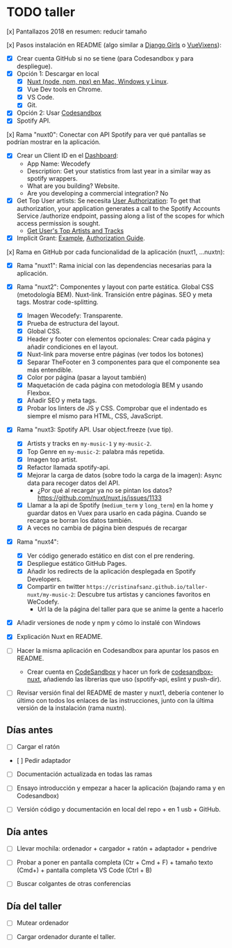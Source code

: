 # TODO taller

[x] Pantallazos 2018 en resumen: reducir tamaño

[x] Pasos instalación en README (algo similar a [Django Girls](https://tutorial.djangogirls.org/es/installation/) o [VueVixens](https://vuevixens.github.io/docs/workshop/ch1.html)):
- [x] Crear cuenta GitHub si no se tiene (para Codesandbox y para despliegue).
- [x] Opción 1: Descargar en local
    - [x] [Nuxt (node, npm, npx) en Mac, Windows y Linux](https://nuxtjs.org/guide/installation/).
    - [x] Vue Dev tools en Chrome.
    - [x] VS Code.
    - [x] Git.
- [x] Opción 2: Usar [Codesandbox](https://codesandbox.io/s/github/nuxt/codesandbox-nuxt)
- [x] Spotify API.

[x] Rama "nuxt0": Conectar con API Spotify para ver qué pantallas se podrían mostrar en la aplicación.
- [x] Crear un Client ID en el [Dashboard](https://developer.spotify.com/dashboard/applications):
    - App Name: Wecodefy
    - Description: Get your statistics from last year in a similar way as spotify wrappers.
    - What are you building? Website.
    - Are you developing a commercial integration? No
- [x] Get Top User artists: Se necesita [User Authorization](https://developer.spotify.com/documentation/general/guides/authorization-guide/): To get that authorization, your application generates a call to the Spotify Accounts Service /authorize endpoint, passing along a list of the scopes for which access permission is sought.
    - [Get User's Top Artists and Tracks](https://developer.spotify.com/console/get-current-user-top-artists-and-tracks/?type=artists&time_range=&limit=&offset=)
- [x] Implicit Grant: [Example](https://gist.github.com/igorPhelype/68239ecab9afcc50230ce0c61c3bac2f), [Authorization Guide](https://developer.spotify.com/documentation/general/guides/authorization-guide/).

[x] Rama en GitHub por cada funcionalidad de la aplicación (nuxt1, ...nuxtn):
- [x] Rama "nuxt1": Rama inicial con las dependencias necesarias para la aplicación.
- [x] Rama "nuxt2": Componentes y layout con parte estática. Global CSS (metodología BEM). Nuxt-link. Transición entre páginas. SEO y meta tags. Mostrar code-splitting.
    - [x] Imagen Wecodefy: Transparente.
    - [x] Prueba de estructura del layout.
    - [x] Global CSS.
    - [x] Header y footer con elementos opcionales: Crear cada página y añadir condiciones en el layout.
    - [x] Nuxt-link para moverse entre páginas (ver todos los botones)
    - [x] Separar TheFooter en 3 componentes para que el componente sea más entendible.
    - [x] Color por página (pasar a layout también)
    - [x] Maquetación de cada página con metodología BEM y usando Flexbox.
    - [x] Añadir SEO y meta tags.
    - [x] Probar los linters de JS y CSS. Comprobar que el indentado es siempre el mismo para HTML, CSS, JavaScript.

- [x] Rama "nuxt3: Spotify API. Usar object.freeze (vue tip).
    - [x] Artists y tracks en `my-music-1` y `my-music-2`.
    - [x] Top Genre en `my-music-2`: palabra más repetida.
    - [x] Imagen top artist.
    - [x] Refactor llamada spotify-api.
    - [x] Mejorar la carga de datos (sobre todo la carga de la imagen): Async data para recoger datos del API.
        - ¿Por qué al recargar ya no se pintan los datos? https://github.com/nuxt/nuxt.js/issues/1133
    - [x] Llamar a la api de Spotify (`medium_term` y `long_term`) en la home y guardar datos en Vuex para usarlo en cada página. Cuando se recarga se borran los datos también.
    - [x] A veces no cambia de página bien después de recargar

- [x] Rama "nuxt4":
    - [x] Ver código generado estático en dist con el pre rendering.
    - [x] Despliegue estático GitHub Pages.
    - [x] Añadir los redirects de la aplicación desplegada en Spotify Developers.
    - [x] Compartir en twitter `https://cristinafsanz.github.io/taller-nuxt/my-music-2`: Descubre tus artistas y canciones favoritos en WeCodefy.
        - Url la de la página del taller para que se anime la gente a hacerlo

- [x] Añadir versiones de node y npm y cómo lo instalé con Windows

- [x] Explicación Nuxt en README.

- [ ] Hacer la misma aplicación en Codesandbox para apuntar los pasos en README.

    - Crear cuenta en [CodeSandbox](https://codesandbox.io/) y hacer un fork de [codesandbox-nuxt](https://codesandbox.io/s/github/nuxt/codesandbox-nuxt), añadiendo las librerías que uso (spotify-api, eslint y push-dir).

- [ ] Revisar versión final del README de master y nuxt1, debería contener lo último con todos los enlaces de las instrucciones, junto con la última versión de la instalación (rama nuxtn).

## Días antes

- [ ] Cargar el ratón

- [ ] Pedir adaptador

- [ ] Documentación actualizada en todas las ramas

- [ ] Ensayo introducción y empezar a hacer la aplicación (bajando rama y en Codesandbox)

- [ ] Versión código y documentación en local del repo + en 1 usb + GitHub.

## Día antes

- [ ] Llevar mochila: ordenador + cargador + ratón + adaptador + pendrive

- [ ] Probar a poner en pantalla completa (Ctr + Cmd + F) + tamaño texto (Cmd+) + pantalla completa VS Code (Ctrl + B)

- [ ] Buscar colgantes de otras conferencias

## Día del taller

- [ ] Mutear ordenador

- [ ] Cargar ordenador durante el taller.
